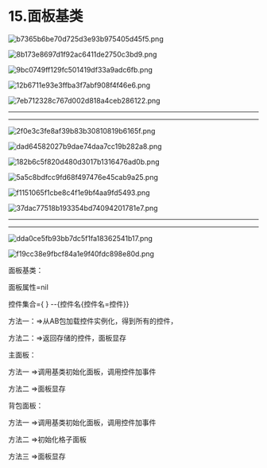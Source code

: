 # 15.面板基类

![b7365b6be70d725d3e93b975405d45f5.png](image/b7365b6be70d725d3e93b975405d45f5.png)

![8b173e8697d1f92ac6411de2750c3bd9.png](image/8b173e8697d1f92ac6411de2750c3bd9.png)

![9bc0749ff129fc501419df33a9adc6fb.png](image/9bc0749ff129fc501419df33a9adc6fb.png)

![12b6711e93e3ffba3f7abf908f4f46e6.png](image/12b6711e93e3ffba3f7abf908f4f46e6.png)

![7eb712328c767d002d818a4ceb286122.png](image/7eb712328c767d002d818a4ceb286122.png)

---

---

![2f0e3c3fe8af39b83b30810819b6165f.png](image/2f0e3c3fe8af39b83b30810819b6165f.png)

![dad64582027b9dae74daa7cc19b282a8.png](image/dad64582027b9dae74daa7cc19b282a8.png)

![182b6c5f820d480d3017b1316476ad0b.png](image/182b6c5f820d480d3017b1316476ad0b.png)

![5a5c8bdfcc9fd68f497476e45cab9a25.png](image/5a5c8bdfcc9fd68f497476e45cab9a25.png)

![f1151065f1cbe8c4f1e9bf4aa9fd5493.png](image/f1151065f1cbe8c4f1e9bf4aa9fd5493.png)

![37dac77518b193354bd74094201781e7.png](image/37dac77518b193354bd74094201781e7.png)

---

---

![dda0ce5fb93bb7dc5f1fa18362541b17.png](image/dda0ce5fb93bb7dc5f1fa18362541b17.png)

![f19cc38e9fbcf84a1e9f40fdc898e80d.png](image/f19cc38e9fbcf84a1e9f40fdc898e80d.png)

面板基类：

面板属性=nil

控件集合={ } --{控件名{控件名=控件}}

方法一：=>从AB包加载控件实例化，得到所有的控件，

方法二：=>返回存储的控件，面板显存

主面板：

方法一 =>调用基类初始化面板，调用控件加事件

方法二 =>面板显存

背包面板：

方法一 =>调用基类初始化面板，调用控件加事件

方法二 =>初始化格子面板

方法三 =>面板显存
